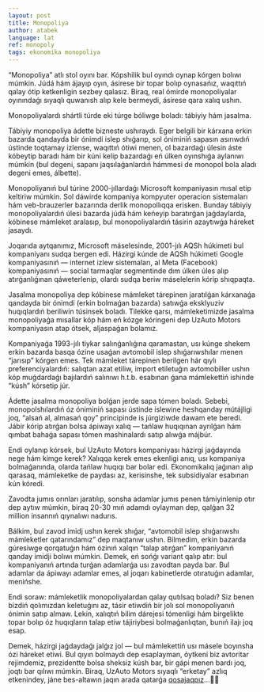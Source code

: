 ```yaml
---
layout: post
title: Monopoliya
author: atabek
language: lat
ref: monopoly
tags: ekonomika monopoliya
---
```


“Monopoliya” atlı stol oyını bar. Kópshilik bul oyındı oynap kórgen bolıwı múmkin. Júdá hám ájayıp oyın, ásirese bir topar bolıp oynasańız, waqıttıń qalay ótip ketkenligin sezbey qalasız. Biraq, real ómirde monopoliyalar oyınındaǵı sıyaqlı quwanısh alıp kele bermeydi, ásirese qara xalıq ushın.

Monopoliyalardı shártli túrde eki túrge bóliwge boladı: tábiyiy hám jasalma.

Tábiyiy monopoliya ádette bizneste ushıraydı. Eger belgili bir kárxana erkin bazarda qandayda bir ónimdi islep shıǵarıp, sol óniminiń sapasın asırıwdıń ústinde toqtamay izlense, waqıttıń ótiwi menen, ol bazardaǵı úlesin áste kóbeytip baradı hám bir kúni kelip bazardaǵı eń úlken oyınshıǵa aylanıwı múmkin (bul degeni, sapanı jaqsılaǵanlardıń hámmesi de monopol bola aladı degeni emes, álbette).

Monopoliyanıń bul túrine 2000-jıllardaǵı Microsoft kompaniyasın mısal etip keltiriw múmkin. Sol dáwirde kompaniya kompyuter operacion sistemaları hám veb-brauzerler bazarında derlik monopollıqqa erisken. Bunday tábiyiy monopoliyalardıń úlesi bazarda júdá hám keńeyip baratırǵan jaǵdaylarda, kóbinese mámleket aralasıp, bul monopoliyalardıń tásirin azaytıwǵa háreket jasaydı.

Joqarıda aytqanımız, Microsoft máselesinde, 2001-jılı AQSh húkimeti bul kompaniyanı sudqa bergen edi. Házirgi kúnde de AQSh húkimeti Google kompaniyasınıń — internet izlew sistemaları, al Meta (Facebook) kompaniyasınıń — social tarmaqlar segmentinde dım úlken úles alıp atırǵanlıǵınan qáweterlenip, olardı sudqa beriw máselelerin kórip shıqpaqta.

Jasalma monopoliya dep kóbinese mámleket tárepinen jaratılǵan kárxanaǵa qandayda bir ónimdi (erkin bolmaǵan bazarda) satıwǵa eksklyuziv huqıqlardıń beriliwin túsinsek boladı. Tilekke qarsı, mámleketimizde jasalma monopoliyaǵa mısallar kóp hám eń kózge kóringeni dep UzAuto Motors kompaniyasın atap ótsek, aljaspaǵan bolamız.

Kompaniyaǵa 1993-jılı tiykar salınǵanlıǵına qaramastan, usı kúnge shekem erkin bazarda basqa ózine usaǵan avtomobil islep shıǵarıwshılar menen “jarısıp” kórgen emes. Tek mámleket tárepinen berilgen hár qıylı preferenciyalardıń: salıqtan azat etiliw, import etiletuǵın avtomobiller ushın kóp muǵdardaǵı bajılardıń salınıwı h.t.b. esabınan ǵana mámlekettiń ishinde “kúsh” kórsetip júr.

Ádette jasalma monopoliya bolǵan jerde sapa tómen boladı. Sebebi, monopolshılardıń óz óniminiń sapası ústinde islewine heshqanday mútájligi joq, “alsań al, almasań qoy” principinde is júrgiziwde dawam ete beredi. Jábir kórip atırǵan bolsa ápiwayı xalıq — tańlaw huqıqınan ayrılǵan hám qımbat bahaǵa sapası tómen mashinalardı satıp alıwǵa májbúr.

Endi oylanıp kórsek, bul UzAuto Motors kompaniyası házirgi jaǵdayında nege hám kimge kerek? Xalıqqa kerek emes ekenligi anıq, usı kompaniya bolmaǵanında, olarda tańlaw huqıqı bar bolar edi. Ekonomikalıq jaǵınan alıp qarasaq, mámleketke de paydası az, kerisinshe, tek subsidiyalar esabınan kún kóredi.

Zavodta jumıs orınları jaratılıp, sonsha adamlar jumıs penen támiyinlenip otır dep aytıw múmkin, biraq 20-30 mıń adamdı oylayman dep, qalǵan 32 million insannıń qıynalıwı nadurıs.

Bálkim, bul zavod imidj ushın kerek shıǵar, “avtomobil islep shıǵarıwshı mámleketler qatarındamız” dep maqtanıw ushın. Bilmedim, erkin bazarda gúresiwge qorqatuǵın hám ózinıń xalqın “talap atırǵan” kompaniyanıń qanday imidji bolıwı múmkin. Demek, eń sońǵı variant qalıp atır: bul kompaniyanıń artında turǵan adamlarǵa usı zavodtan payda bar. Bul adamlar da ápiwayı adamlar emes, al joqarı kabinetlerde otıratuǵın adamlar, menińshe.

Endi soraw: mámleketlik monopoliyalardan qalay qutılsaq boladı? Siz benen bizdiń qolımızdan keletuǵını az, tásir etiwdiń bir jolı sol monopoliyanıń ónimin satıp almaw. Lekin, xalıqtıń bilim dárejesi tómenligi hám birgelikte topar bolıp óz huqıqların talap etiw tájiriybesi bolmaǵanlıqtan, bunıń ilajı joq esap.

Demek, házirgi jaǵdaydaǵı jalǵız jol — bul mámlekettiń usı másele boyınsha ózi háreket etiwi. Bul qıyın bolmaydı dep esaplayman, óytkeni biz avtoritar rejimdemiz, prezidentte bolsa sheksiz kúsh bar, bir gápi menen bardı joq, joqtı bar qılıwı múmkin. Biraq, UzAuto Motors sıyaqlı “erketay” azlıq etkenindey, jáne bes-altawın jaqın arada qatarǵa [qosajaqpız](https://www.gazeta.uz/ru/2021/01/13/auto/)…🤦‍♂️
